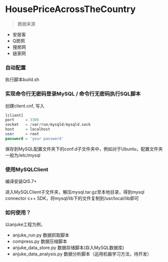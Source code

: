 # HousePriceAcrossTheCountry

> 数据来源

* 安居客
* Q房网
* 搜房网
* 链家网

### 自动配置

执行脚本build.sh

### 实现命令行无密码登录MySQL / 命令行无密码执行SQL脚本

创建client.cnf, 写入

```sql
[client]
port     = 3306
socket   = /var/run/mysqld/mysqld.sock
host     = localhost
user     = root
password = 'your password'
```
保存到MySQL配置文件夹下的conf.d子文件夹中，例如对于Ubuntu，配置文件夹一般为/etc/mysql

### 使用MySQLClient

编译安装Qt5.7+

进入MySQLClient子文件夹，解压mysql.tar.gz至本地目录，得到mysql connector c++ SDK，将mysql/lib下的文件复制到/usr/local/lib即可

### 如何使用？

以anjuke工程为例，

* anjuke_run.py 数据抓取脚本
* compress.py 数据压缩脚本
* anjuke_data_store.py 数据存储脚本(存入MySQL数据库)
* anjuke_data_analysis.py 数据分析脚本（运用机器学习方法，待开发）
